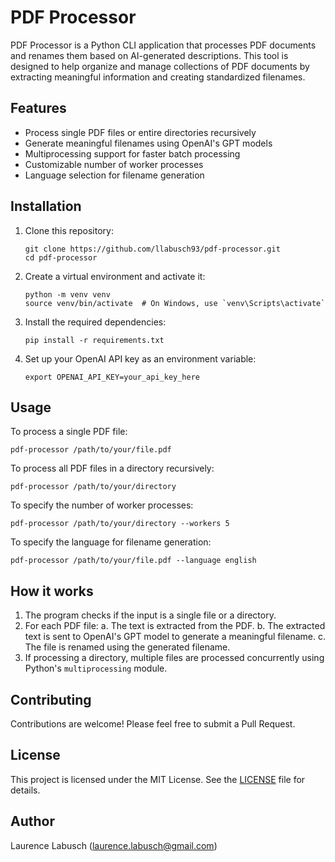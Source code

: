 # PDF Processor

PDF Processor is a Python CLI application that processes PDF documents and renames them based on AI-generated descriptions. This tool is designed to help organize and manage collections of PDF documents by extracting meaningful information and creating standardized filenames.

## Features

- Process single PDF files or entire directories recursively
- Generate meaningful filenames using OpenAI's GPT models
- Multiprocessing support for faster batch processing
- Customizable number of worker processes
- Language selection for filename generation

## Installation

1. Clone this repository:
   ```
   git clone https://github.com/llabusch93/pdf-processor.git
   cd pdf-processor
   ```

2. Create a virtual environment and activate it:
   ```
   python -m venv venv
   source venv/bin/activate  # On Windows, use `venv\Scripts\activate`
   ```

3. Install the required dependencies:
   ```
   pip install -r requirements.txt
   ```

4. Set up your OpenAI API key as an environment variable:
   ```
   export OPENAI_API_KEY=your_api_key_here
   ```

## Usage

To process a single PDF file:

```
pdf-processor /path/to/your/file.pdf
```

To process all PDF files in a directory recursively:

```
pdf-processor /path/to/your/directory
```

To specify the number of worker processes:

```
pdf-processor /path/to/your/directory --workers 5
```

To specify the language for filename generation:

```
pdf-processor /path/to/your/file.pdf --language english
```

## How it works

1. The program checks if the input is a single file or a directory.
2. For each PDF file:
   a. The text is extracted from the PDF.
   b. The extracted text is sent to OpenAI's GPT model to generate a meaningful filename.
   c. The file is renamed using the generated filename.
3. If processing a directory, multiple files are processed concurrently using Python's `multiprocessing` module.

## Contributing

Contributions are welcome! Please feel free to submit a Pull Request.

## License

This project is licensed under the MIT License. See the [LICENSE](LICENSE) file for details.

## Author

Laurence Labusch (laurence.labusch@gmail.com)

